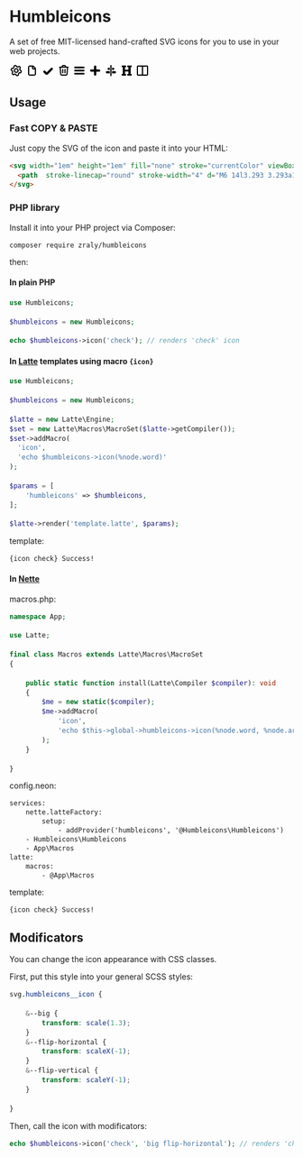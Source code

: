 # Humbleicons

A set of free MIT-licensed hand-crafted SVG icons for you to use in your web projects.

![cog icon](src/icons/cog.svg?raw=true)
![cog icon](src/icons/document.svg?raw=true)
![cog icon](src/icons/check.svg?raw=true)
![cog icon](src/icons/trash.svg?raw=true)
![cog icon](src/icons/bars.svg?raw=true)
![cog icon](src/icons/plus.svg?raw=true)
![cog icon](src/icons/align-objects-center.svg?raw=true)
![cog icon](src/icons/heading.svg?raw=true)
![cog icon](src/icons/columns-two-halfs.svg?raw=true)

## Usage

### Fast COPY & PASTE

Just copy the SVG of the icon and paste it into your HTML:

```html
<svg width="1em" height="1em" fill="none" stroke="currentColor" viewBox="0 0 24 24" style="top: .125em; position: relative;">
  <path  stroke-linecap="round" stroke-width="4" d="M6 14l3.293 3.293a1 1 0 001.414 0L19 9"/>
</svg>
```

### PHP library

Install it into your PHP project via Composer:

```
composer require zraly/humbleicons
```

then:

#### In plain PHP

```php
use Humbleicons;

$humbleicons = new Humbleicons;

echo $humbleicons->icon('check'); // renders 'check' icon
```

#### In [Latte](https://latte.nette.org) templates using macro `{icon}` 

```php
use Humbleicons;

$humbleicons = new Humbleicons;

$latte = new Latte\Engine;
$set = new Latte\Macros\MacroSet($latte->getCompiler());
$set->addMacro(
  'icon',
  'echo $humbleicons->icon(%node.word)'
);

$params = [
	'humbleicons' => $humbleicons,
];

$latte->render('template.latte', $params);
```

template:

```latte
{icon check} Success!
```

#### In [Nette](https://nette.org)

macros.php:

```php
namespace App;

use Latte;

final class Macros extends Latte\Macros\MacroSet
{

	public static function install(Latte\Compiler $compiler): void
	{
		$me = new static($compiler);
		$me->addMacro(
			'icon',
			'echo $this->global->humbleicons->icon(%node.word, %node.args)'
		);
	}

}
```

config.neon:

```neon
services:
	nette.latteFactory:
		setup:
			- addProvider('humbleicons', '@Humbleicons\Humbleicons')
	- Humbleicons\Humbleicons
	- App\Macros
latte:
	macros:
		- @App\Macros			
```
template:

```latte
{icon check} Success!
```

## Modificators

You can change the icon appearance with CSS classes. 

First, put this style into your general SCSS styles:

```scss
svg.humbleicons__icon {

	&--big {
		transform: scale(1.3);
	}
	&--flip-horizontal {
		transform: scaleX(-1);
	}
	&--flip-vertical {
		transform: scaleY(-1);
	}

}
```

Then, call the icon with modificators:

```php
echo $humbleicons->icon('check', 'big flip-horizontal'); // renders 'check' icon with modificators
```